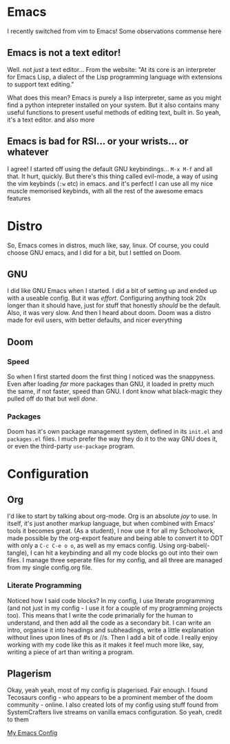 # Emacs
I recently switched from vim to Emacs! Some observations commense here

## Emacs is not a text editor!
Well. not _just_ a text editor...
From the website:
"At its core is an interpreter for Emacs Lisp, a dialect of the Lisp programming language with extensions to support text editing."

What does this mean?
Emacs is purely a lisp interpreter, same as you might find a python intepreter installed on your system. But it also contains many useful functions to present useful methods of editing text, built in. So yeah, it's a text editor. and also more

## Emacs is bad for RSI... or your wrists... or whatever
I agree! I started off using the default GNU keybindings... `M-x M-f` and all that. It hurt, quickly. But there's this thing called evil-mode, a way of using the vim keybinds (`:w` etc) in emacs. and it's perfect! I can use all my nice muscle memorised keybinds, with all the rest of the awesome emacs features

# Distro
So, Emacs comes in distros, much like, say, linux. Of course, you could choose GNU emacs, and I did for a bit, but I settled on Doom.
## GNU
I did like GNU Emacs when I started. I did a bit of setting up and ended up with a useable config. But it was _effort_. Configuring anything took 20x longer than it should have, just for stuff that honestly _should_ be the default.
Also, it was very slow.
And then I heard about doom. Doom was a distro made for evil users, with better defaults, and nicer everything

## Doom
### Speed
So when I first started doom the first thing I noticed was the snappyness. Even after loading _far_ more packages than GNU, it loaded in pretty much the same, if not faster, speed than GNU. I dont know what black-magic they pulled off do that but well _done_.
### Packages
Doom has it's own package management system, defined in its `init.el` and `packages.el` files. I much prefer the way they do it to the way GNU does it, or even the third-party `use-package` program.

# Configuration
## Org
I'd like to start by talking about org-mode. Org is an absolute _joy_ to use. In itself, it's just another markup language, but when combined with Emacs' tools it becomes great. (As a student), I now use it for all my Schoolwork, made possible by the org-export feature and being able to convert it to ODT with only a `C-c C-e o o`, as well as my emacs config. Using org-babel(-tangle), I can hit a keybinding and all my code blocks go out into their own files. I manage three seperate files for my config, and all three are managed from my single config.org file.
### Literate Programming
Noticed how I said code blocks? In my config, I use literate programming (and not just in my config - I use it for a couple of my programming projects too). This means that I write the code primarially for the human to understand, and then add all the code as a secondary bit. I can write an intro, organise it into headings and subheadings, write a little explanation without lines upon lines of #s or //s. Then I add a bit of code.
I really enjoy working with my code like this as it makes it feel much more like, say, writing a piece of art than writing a program.
## Plagerism
Okay, yeah yeah, most of my config is plagerised. Fair enough.
I found Tecosaurs config - who appears to be a prominent member of the doom community - online.
I also created lots of my config using stuff found from SystemCrafters live streams on vanilla emacs configuration.
So yeah, credit to them

[My Emacs Config](https://edencreeper.ml/posts/config.org)
